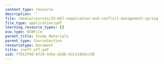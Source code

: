 ```yaml
---
content_type: resource
description: ''
file: /media/courses/15-667-negotiation-and-conflict-management-spring-2001/ff012f0d8f10445ad2db63c218bdcc50_ineff_eff.pdf
file_type: application/pdf
learning_resource_types: []
ocw_type: OCWFile
parent_title: Study Materials
parent_type: CourseSection
resourcetype: Document
title: ineff_eff.pdf
uid: ff012f0d-8f10-445a-d2db-63c218bdcc50
---
```

